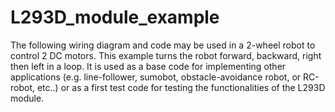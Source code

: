 # L293D_module_example
The following wiring diagram and code may be used in a 2-wheel robot to control 2 DC motors. This example turns the robot forward, backward, right then left in a loop. It is used as a base code for implementing other applications (e.g. line-follower, sumobot, obstacle-avoidance robot, or RC-robot, etc..) or as a first test code for testing the functionalities of the L293D module. 
